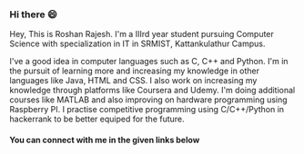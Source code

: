 ### Hi there :smile:


Hey, This is Roshan Rajesh. I'm a IIIrd year student pursuing Computer Science with specialization in IT in SRMIST, Kattankulathur Campus.

I've a good idea in computer languages such as C, C++ and Python. I'm in the pursuit of learning more and increasing my knowledge in other 
languages like Java, HTML and CSS. I also work on increasing my knowledge through platforms like Coursera and Udemy. I'm doing additional 
courses like MATLAB and also improving on hardware programming using Raspberry PI. I practise competitive programming using C/C++/Python
in hackerrank to be better equiped for the future.

__<h4>You can connect with me in the given links below</h4>__


